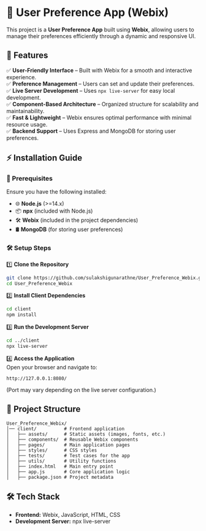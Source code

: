 # 🚀 User Preference App (Webix)

This project is a **User Preference App** built using **Webix**, allowing users to manage their preferences efficiently through a dynamic and responsive UI.

## 🎯 Features

✅ **User-Friendly Interface** – Built with Webix for a smooth and interactive experience.  
✅ **Preference Management** – Users can set and update their preferences.  
✅ **Live Server Development** – Uses `npx live-server` for easy local development.  
✅ **Component-Based Architecture** – Organized structure for scalability and maintainability.  
✅ **Fast & Lightweight** – Webix ensures optimal performance with minimal resource usage.  
✅ **Backend Support** – Uses Express and MongoDB for storing user preferences.

## ⚡ Installation Guide

### 📌 Prerequisites
Ensure you have the following installed:
- 🌐 **Node.js** (>=14.x)
- 📦 **npx** (included with Node.js)
- 🛠 **Webix** (included in the project dependencies)
- 🛢 **MongoDB** (for storing user preferences)

### 🛠 Setup Steps

1️⃣ **Clone the Repository**
```sh
git clone https://github.com/sulakshigunarathne/User_Preference_Webix.git
cd User_Preference_Webix
```

2️⃣ **Install Client Dependencies**  
```sh
cd client
npm install
```

3️⃣ **Run the Development Server**  
```sh
cd ../client
npx live-server
```

4️⃣ **Access the Application**  
Open your browser and navigate to:
```
http://127.0.0.1:8080/
```
(Port may vary depending on the live server configuration.)

## 📁 Project Structure

```
User_Preference_Webix/
│── client/          # Frontend application
│   ├── assets/      # Static assets (images, fonts, etc.)
│   ├── components/  # Reusable Webix components
│   ├── pages/       # Main application pages
│   ├── styles/      # CSS styles
│   ├── tests/       # Test cases for the app
│   ├── utils/       # Utility functions
│   ├── index.html   # Main entry point
│   ├── app.js       # Core application logic
│   ├── package.json # Project metadata
```

## 🛠 Tech Stack

- **Frontend:** Webix, JavaScript, HTML, CSS   
- **Development Server:** npx live-server  
